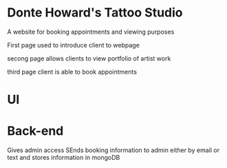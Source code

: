 # Donte Howard's Tattoo Studio

A website for booking appointments and viewing purposes

First page used to introduce client to webpage

secong page allows clients to view portfolio of artist work

third page client is able to book appointments

# UI

# Back-end 
Gives admin access
SEnds booking information to admin either by email or text and stores information in mongoDB


